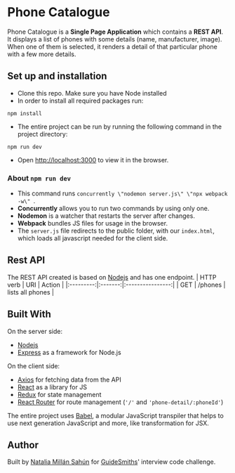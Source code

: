# Phone Catalogue

Phone Catalogue is a **Single Page Application** which contains a **REST API**.
It displays a list of phones with some details (name, manufacturer, image). When one of them is selected, it renders a detail of that particular phone with a few more details.

## Set up and installation
- Clone this repo. Make sure you have Node installed
- In order to install all required packages run:

```
npm install
```
- The entire project can be run by running the following command in the project directory:

```
npm run dev
```
- Open [http://localhost:3000](http://localhost:3000) to view it in the browser.

### About `npm run dev`

- This command runs `concurrently \"nodemon server.js\" \"npx webpack -w\" `. 
- **Concurrently** allows you to run two commands by using only one.
- **Nodemon** is a watcher that restarts the server after changes.
- **Webpack** bundles JS files for usage in the browser.
- The `server.js` file redirects to the public folder, with our `index.html`, which loads all javascript needed for the client side.

## Rest API
The REST API created is based on [Nodejs](https://nodejs.org/en/) and has one endpoint.
| HTTP verb |   URI   | Action           |
|:---------:|:-------:|:----------------:|
| GET       | /phones | lists all phones |

## Built With
On the server side:
- [Nodejs](https://nodejs.org/en/)
- [Express](https://expressjs.com/) as a framework for Node.js

On the client side:
- [Axios](https://github.com/axios/axios) for fetching data from the API
- [React](https://reactjs.org/) as a library for JS 
- [Redux](https://redux.js.org/) for state management
- [React Router](https://reactrouter.com/) for route management (`'/'` and `'phone-detail/:phoneId'`)

The entire project uses [Babel](https://babeljs.io/), a modular JavaScript transpiler that helps to use next generation JavaScript and more, like transformation for JSX. 

## Author
Built by [Natalia Millán Sahún](https://github.com/neired) for [GuideSmiths](https://www.guidesmiths.com/)' interview code challenge.